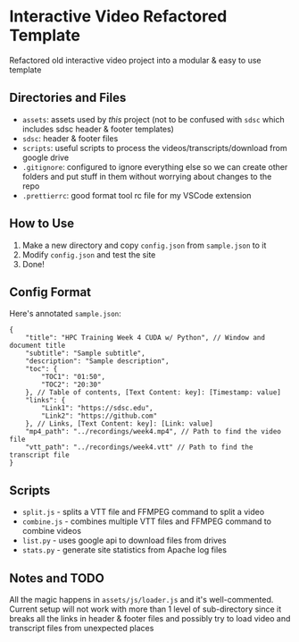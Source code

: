 # Interactive Video Refactored Template

Refactored old interactive video project into a modular & easy to use template

## Directories and Files

-   `assets`: assets used by _this_ project (not to be confused with `sdsc` which includes sdsc header & footer templates)
-   `sdsc`: header & footer files
-   `scripts`: useful scripts to process the videos/transcripts/download from google drive
-   `.gitignore`: configured to ignore everything else so we can create other folders and put stuff in them without worrying about changes to the repo
-   `.prettierrc`: good format tool rc file for my VSCode extension

## How to Use

1. Make a new directory and copy `config.json` from `sample.json` to it
2. Modify `config.json` and test the site
3. Done!

## Config Format

Here's annotated `sample.json`:

```
{
    "title": "HPC Training Week 4 CUDA w/ Python", // Window and document title
    "subtitle": "Sample subtitle",
    "description": "Sample description",
    "toc": {
        "TOC1": "01:50",
        "TOC2": "20:30"
    }, // Table of contents, [Text Content: key]: [Timestamp: value]
    "links": {
        "Link1": "https://sdsc.edu",
        "Link2": "https://github.com"
    }, // Links, [Text Content: key]: [Link: value]
    "mp4_path": "../recordings/week4.mp4", // Path to find the video file
    "vtt_path": "../recordings/week4.vtt" // Path to find the transcript file
}
```

## Scripts

-   `split.js` - splits a VTT file and FFMPEG command to split a video
-   `combine.js` - combines multiple VTT files and FFMPEG command to combine videos
-   `list.py` - uses google api to download files from drives
-   `stats.py` - generate site statistics from Apache log files

## Notes and TODO

All the magic happens in `assets/js/loader.js` and it's well-commented. Current setup will not work with more than 1 level of sub-directory since it breaks all the links in header & footer files and possibly try to load video and transcript files from unexpected places
